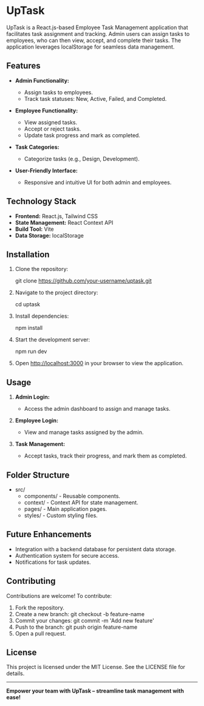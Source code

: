 # UpTask

UpTask is a React.js-based Employee Task Management application that facilitates task assignment and tracking. Admin users can assign tasks to employees, who can then view, accept, and complete their tasks. The application leverages localStorage for seamless data management.

## Features

- **Admin Functionality:**

  - Assign tasks to employees.
  - Track task statuses: New, Active, Failed, and Completed.

- **Employee Functionality:**

  - View assigned tasks.
  - Accept or reject tasks.
  - Update task progress and mark as completed.

- **Task Categories:**

  - Categorize tasks (e.g., Design, Development).

- **User-Friendly Interface:**

  - Responsive and intuitive UI for both admin and employees.

## Technology Stack

- **Frontend:** React.js, Tailwind CSS
- **State Management:** React Context API
- **Build Tool:** Vite
- **Data Storage:** localStorage

## Installation

1. Clone the repository:

   git clone https://github.com/your-username/uptask.git

2. Navigate to the project directory:

   cd uptask

3. Install dependencies:

   npm install

4. Start the development server:

   npm run dev

5. Open [http://localhost:3000](http://localhost:3000) in your browser to view the application.

## Usage

1. **Admin Login:**

   - Access the admin dashboard to assign and manage tasks.

2. **Employee Login:**

   - View and manage tasks assigned by the admin.

3. **Task Management:**

   - Accept tasks, track their progress, and mark them as completed.

## Folder Structure

- src/
  - components/ - Reusable components.
  - context/ - Context API for state management.
  - pages/ - Main application pages.
  - styles/ - Custom styling files.

## Future Enhancements

- Integration with a backend database for persistent data storage.
- Authentication system for secure access.
- Notifications for task updates.

## Contributing

Contributions are welcome! To contribute:

1. Fork the repository.
2. Create a new branch:
   git checkout -b feature-name
3. Commit your changes:
   git commit -m 'Add new feature'
4. Push to the branch:
   git push origin feature-name
5. Open a pull request.

## License

This project is licensed under the MIT License. See the LICENSE file for details.

---

**Empower your team with UpTask – streamline task management with ease!**


